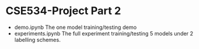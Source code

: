# CSE534-Project Part 2

- demo.ipynb The one model training/testing demo
- experiments.ipynb The full experiment training/testing 5 models under 2 labelling schemes.
